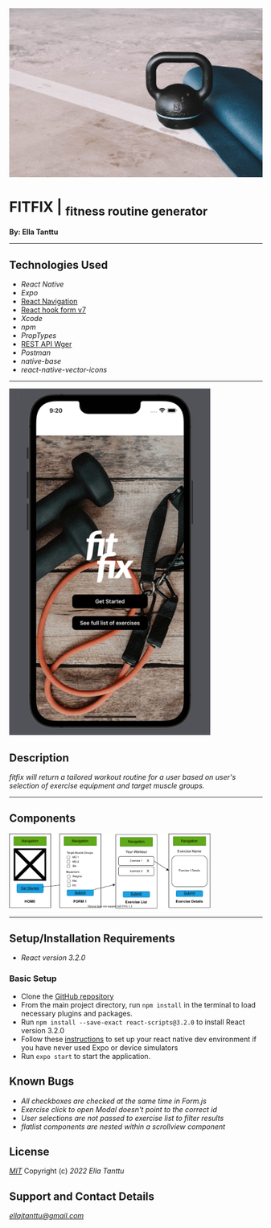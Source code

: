 <img title="exercise equipment" src="img/exercise_equipment.jpg" width="600px">

# FITFIX | <sub>fitness routine generator</sub>

**By: Ella Tanttu**

---

## **Technologies Used**

- _React Native_
- _Expo_
- [React Navigation](https://reactnavigation.org/)
- [React hook form v7](https://react-hook-form.com/get-started)
- _Xcode_
- _npm_
- _PropTypes_
- [REST API Wger](https://wger.de/en/software/api)
- _Postman_
- _native-base_
- _react-native-vector-icons_

---

<img title="exercise equipment" src="img/fitFix Assets/fitFix.gif" width="400px">

## **Description**

_fitfix will return a tailored workout routine for a user based on user's selection of exercise equipment and target muscle groups._

---

## **Components**

<img title="component diagram" src="img/fitfixComponents_v2.svg" width="400px">

---

## **Setup/Installation Requirements**

- _React version 3.2.0_

### Basic Setup

- Clone the [GitHub repository](https://github.com/ellajtanttu/fitFix)
- From the main project directory, run `npm install` in the terminal to load necessary plugins and packages.
- Run `npm install --save-exact react-scripts@3.2.0` to install React version 3.2.0
- Follow these [instructions](https://reactnative.dev/docs/environment-setup) to set up your react native dev environment if you have never used Expo or device simulators
- Run `expo start` to start the application.

## **Known Bugs**

- _All checkboxes are checked at the same time in Form.js_
- _Exercise click to open Modal doesn't point to the correct id_
- _User selections are not passed to exercise list to filter results_
- _flatlist components are nested within a scrollview component_

## **License**

_[MIT](https://opensource.org/licenses/MIT)_
Copyright (c) _2022 Ella Tanttu_

## **Support and Contact Details**

_[ellajtanttu@gmail.com](mailto:ellajtanttu@gmail.com)_
